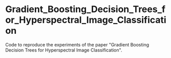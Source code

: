 # Gradient_Boosting_Decision_Trees_for_Hyperspectral_Image_Classification

Code to reproduce the experiments of the paper "Gradient Boosting Decision Trees for Hyperspectral Image Classification".